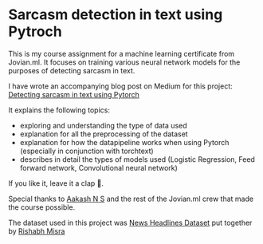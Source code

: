 # Sarcasm detection in text using Pytroch
This is my course assignment for a machine learning certificate from Jovian.ml. It focuses on training various neural network models for the purposes of detecting sarcasm in text.

I have wrote an accompanying  blog post on Medium for this project:
[Detecting sarcasm in text using Pytorch](https://medium.com/@robisipos/detecting-sarcasm-in-text-using-pytorch-2e1b3c382dfa)

It explains the following topics:
 - exploring and understanding the type of data used
 - explanation for all the preprocessing of the dataset
 - explanation for how the datapipeline works when using Pytorch (especially in conjunction with torchtext)
 - describes in detail the types of models used (Logistic Regression, Feed forward network, Convolutional neural network)
  
  
 If you like it, leave it a clap 👏.   
 
 
Special thanks to [Aakash N S](https://medium.com/@aakashns) and the rest of the Jovian.ml crew that made the course possible.

The dataset used in this project was [News Headlines Dataset](https://www.kaggle.com/rmisra/news-headlines-dataset-for-sarcasm-detection) put together by [Rishabh Misra](https://rishabhmisra.github.io/publications/)
